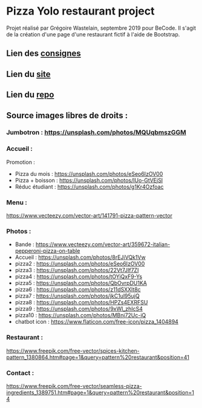# Pizza Yolo restaurant project

Projet réalisé par Grégoire Wastelain, septembre 2019 pour BeCode.
Il s'agit de la création d'une page d'une restaurant fictif à l'aide de Bootstrap.

## Lien des [consignes](https://github.com/becodeorg/BXL-Johnson-4.14/blob/master/03-HTML-CSS/bootstrap/restaurant.adoc)

## Lien du [site](https://gwastelain.github.io/restaurant-css-framework/)

## Lien du [repo](https://github.com/gwastelain/restaurant-css-framework)

## Source images libres de droits :

### Jumbotron : https://unsplash.com/photos/MQUqbmszGGM

### Accueil :

Promotion :

- Pizza du mois : https://unsplash.com/photos/eSeo6IzOV00
- Pizza + boisson : https://unsplash.com/photos/IUo-GtVEjSI
- Réduc étudiant : https://unsplash.com/photos/g1Kr4Ozfoac

### Menu :

https://www.vecteezy.com/vector-art/141791-pizza-pattern-vector

### Photos :

- Bande : https://www.vecteezy.com/vector-art/359672-italian-pepperoni-pizza-on-table
- Accueil : https://unsplash.com/photos/8rEJiVQk1Vw
- pizza2 : https://unsplash.com/photos/eSeo6IzOV00
- pizza3 : https://unsplash.com/photos/22Vt7JIf7ZI
- pizza4 : https://unsplash.com/photos/tOYiQxF9-Ys
- pizza5 : https://unsplash.com/photos/QbOvrpDU1KA
- pizza6 : https://unsplash.com/photos/z11dSXXlt8c
- pizza7 : https://unsplash.com/photos/jkC1ul95ujQ
- pizza8 : https://unsplash.com/photos/HPZs4EXRFSU
- pizza9 : https://unsplash.com/photos/9xWl_zhIcS4
- pizza10 : https://unsplash.com/photos/MBnj72Uc-iQ
- chatbot icon : https://www.flaticon.com/free-icon/pizza_1404894

### Restaurant :

https://www.freepik.com/free-vector/spices-kitchen-pattern_1380864.htm#page=1&query=pattern%20restaurant&position=41

### Contact :

https://www.freepik.com/free-vector/seamless-pizza-ingredients_1389751.htm#page=1&query=pattern%20restaurant&position=14
